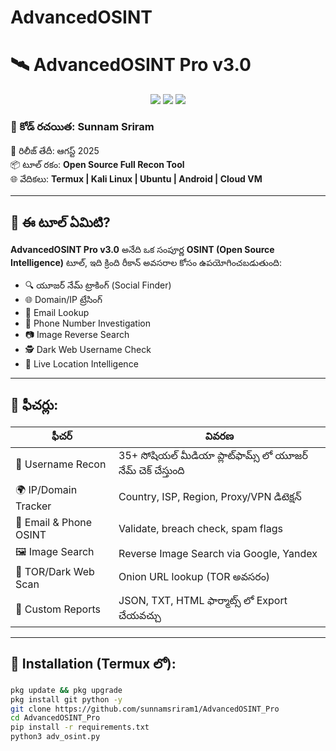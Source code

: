 # AdvancedOSINT

# 🛰️ AdvancedOSINT Pro v3.0

<p align="center">
  <img src="https://img.shields.io/badge/Tool-Type-OSINT-red?style=for-the-badge">
  <img src="https://img.shields.io/badge/Version-3.0-blue?style=for-the-badge">
  <img src="https://img.shields.io/badge/Language-Python-green?style=for-the-badge">
</p>

### 🔐 కోడ్ రచయిత: Sunnam Sriram  
📅 రిలీజ్ తేదీ: ఆగస్ట్ 2025  
📦 టూల్ రకం: **Open Source Full Recon Tool**  
🌐 వేదికలు: **Termux | Kali Linux | Ubuntu | Android | Cloud VM**

---

## 🧠 ఈ టూల్ ఏమిటి?

**AdvancedOSINT Pro v3.0** అనేది ఒక సంపూర్ణ **OSINT (Open Source Intelligence)** టూల్, ఇది క్రింది రీకాన్ అవసరాల కోసం ఉపయోగించబడుతుంది:

- 🔍 యూజర్ నేమ్ ట్రాకింగ్ (Social Finder)
- 🌐 Domain/IP ట్రేసింగ్
- 🔎 Email Lookup
- 🔐 Phone Number Investigation
- 📷 Image Reverse Search
- 🕵️ Dark Web Username Check
- 📡 Live Location Intelligence

---

## 🚀 ఫీచర్లు:

| ఫీచర్ | వివరణ |
|--------|--------|
| 👤 Username Recon | 35+ సోషియల్ మీడియా ప్లాట్‌ఫామ్స్ లో యూజర్ నేమ్ చెక్ చేస్తుంది |
| 🌍 IP/Domain Tracker | Country, ISP, Region, Proxy/VPN డిటెక్షన్ |
| 📧 Email & Phone OSINT | Validate, breach check, spam flags |
| 🖼️ Image Search | Reverse Image Search via Google, Yandex |
| 🧅 TOR/Dark Web Scan | Onion URL lookup (TOR అవసరం) |
| 📜 Custom Reports | JSON, TXT, HTML ఫార్మాట్స్ లో Export చేయవచ్చు |

---

## 🔧 Installation (Termux లో):

```bash
pkg update && pkg upgrade
pkg install git python -y
git clone https://github.com/sunnamsriram1/AdvancedOSINT_Pro
cd AdvancedOSINT_Pro
pip install -r requirements.txt
python3 adv_osint.py
